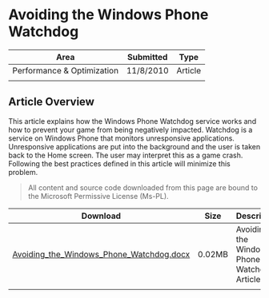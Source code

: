 # Avoiding the Windows Phone Watchdog

|Area|Submitted|Type|
|-|-|-|
Performance & Optimization|11/8/2010|Article
||||

## Article Overview

This article explains how the Windows Phone Watchdog service works and how to prevent your game from being negatively impacted. Watchdog is a service on Windows Phone that monitors unresponsive applications. Unresponsive applications are put into the background and the user is taken back to the Home screen. The user may interpret this as a game crash. Following the best practices defined in this article will minimize this problem.

> All content and source code downloaded from this page are bound to the Microsoft Permissive License (Ms-PL).

Download | Size | Description
---|---|---|
[Avoiding_the_Windows_Phone_Watchdog.docx](https://github.com/SimonDarksideJ/XNAGameStudio/raw/archive/Documents/Avoiding_the_Windows_Phone_Watchdog.docx?raw=true) | 0.02MB | Avoiding the Windows Phone Watchdog Article.
||||
